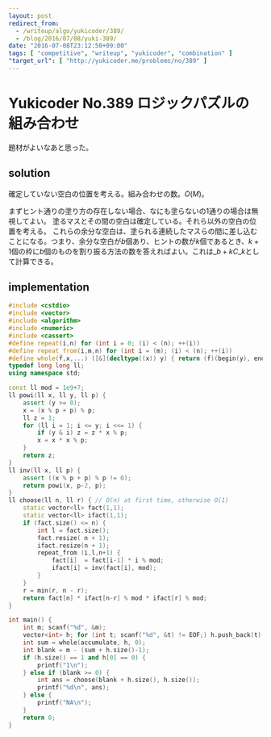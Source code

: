 ```yaml
---
layout: post
redirect_from:
  - /writeup/algo/yukicoder/389/
  - /blog/2016/07/08/yuki-389/
date: "2016-07-08T23:12:50+09:00"
tags: [ "competitive", "writeup", "yukicoder", "combination" ]
"target_url": [ "http://yukicoder.me/problems/no/389" ]
---
```


# Yukicoder No.389 ロジックパズルの組み合わせ

題材がよいなあと思った。

## solution

確定していない空白の位置を考える。組み合わせの数。$O(M)$。

まずヒント通りの塗り方の存在しない場合、なにも塗らないの$1$通りの場合は無視してよい。
塗るマスとその間の空白は確定している。それら以外の空白の位置を考える。
これらの余分な空白は、塗られる連続したマスらの間に差し込むことになる。つまり、余分な空白が$b$個あり、ヒントの数が$k$個であるとき、$k+1$個の枠に$b$個のものを割り振る方法の数を答えればよい。これは${}\_{b+k}C\_{k}$として計算できる。


## implementation

``` c++
#include <cstdio>
#include <vector>
#include <algorithm>
#include <numeric>
#include <cassert>
#define repeat(i,n) for (int i = 0; (i) < (n); ++(i))
#define repeat_from(i,m,n) for (int i = (m); (i) < (n); ++(i))
#define whole(f,x,...) ([&](decltype((x)) y) { return (f)(begin(y), end(y), ## __VA_ARGS__); })(x)
typedef long long ll;
using namespace std;

const ll mod = 1e9+7;
ll powi(ll x, ll y, ll p) {
    assert (y >= 0);
    x = (x % p + p) % p;
    ll z = 1;
    for (ll i = 1; i <= y; i <<= 1) {
        if (y & i) z = z * x % p;
        x = x * x % p;
    }
    return z;
}
ll inv(ll x, ll p) {
    assert ((x % p + p) % p != 0);
    return powi(x, p-2, p);
}
ll choose(ll n, ll r) { // O(n) at first time, otherwise O(1)
    static vector<ll> fact(1,1);
    static vector<ll> ifact(1,1);
    if (fact.size() <= n) {
        int l = fact.size();
        fact.resize( n + 1);
        ifact.resize(n + 1);
        repeat_from (i,l,n+1) {
            fact[i]  = fact[i-1] * i % mod;
            ifact[i] = inv(fact[i], mod);
        }
    }
    r = min(r, n - r);
    return fact[n] * ifact[n-r] % mod * ifact[r] % mod;
}

int main() {
    int m; scanf("%d", &m);
    vector<int> h; for (int t; scanf("%d", &t) != EOF;) h.push_back(t);
    int sum = whole(accumulate, h, 0);
    int blank = m - (sum + h.size()-1);
    if (h.size() == 1 and h[0] == 0) {
        printf("1\n");
    } else if (blank >= 0) {
        int ans = choose(blank + h.size(), h.size());
        printf("%d\n", ans);
    } else {
        printf("NA\n");
    }
    return 0;
}
```
